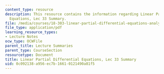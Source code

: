 ```yaml
---
content_type: resource
description: This resource contains the information regarding Linear Partial Differential
  Equations, Lec 33 Summary.
file: /media/courses/18-303-linear-partial-differential-equations-analysis-and-numerics-fall-2014/0c092138a956ec7b16610121490a81f5_MIT18_303F14_Lecture33.pdf
file_type: application/pdf
learning_resource_types:
- Lecture Notes
ocw_type: OCWFile
parent_title: Lecture Summaries
parent_type: CourseSection
resourcetype: Document
title: Linear Partial Differential Equations, Lec 33 Summary
uid: 0c092138-a956-ec7b-1661-0121490a81f5
---
```

